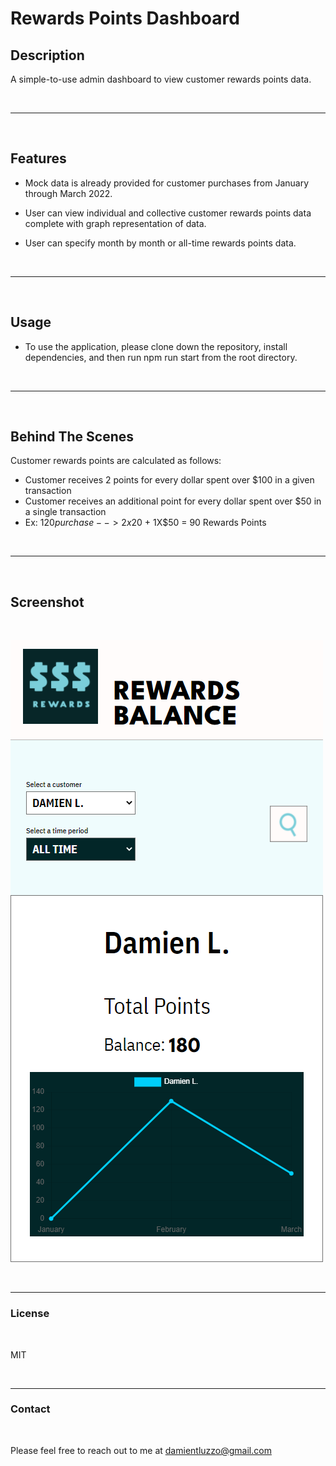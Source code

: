 # Rewards Points Dashboard

## Description

A simple-to-use admin dashboard to view customer rewards points data.

<br>

---

<br>

## Features

- Mock data is already provided for customer purchases from January through March 2022.

- User can view individual and collective customer rewards points data complete with graph representation of data.

- User can specify month by month or all-time rewards points data.

<br>

---

<br>

## Usage

- To use the application, please clone down the repository, install dependencies, and then run npm run start from the root directory.

<br>

---

<br>

## Behind The Scenes

Customer rewards points are calculated as follows:

+ Customer receives 2 points for every dollar spent over $100 in a given transaction
+ Customer receives an additional point for every dollar spent over $50 in a single transaction
+ Ex: $120 purchase --> 2x$20 + 1X$50 = 90 Rewards Points

<br>

---

<br>

## Screenshot

<br>

![Screenshot](./public/assets/screenshot.png)

<br>

---

### License

<br>

MIT

<br>

---

### Contact

<br>

Please feel free to reach out to me at damientluzzo@gmail.com

<br>